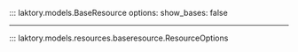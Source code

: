 ::: laktory.models.BaseResource
    options:
        show_bases: false

---

::: laktory.models.resources.baseresource.ResourceOptions

